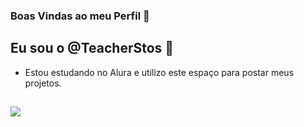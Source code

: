 ### Boas Vindas ao meu Perfil 👋  

Eu sou o @TeacherStos 🖤 
- 
- Estou estudando no Alura e utilizo este espaço para postar meus projetos.
  
![](https://media1.tenor.com/m/K4XT3oqu3uYAAAAd/naruto-naruto-shippuden.gif)
- 

<!---
TeacherStos/TeacherStos is a ✨ special ✨ repository because its `README.md` (this file) appears on your GitHub profile.
You can click the Preview link to take a look at your changes.
--->
